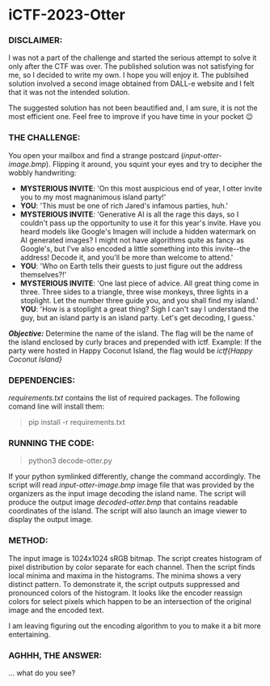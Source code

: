 # iCTF-2023-Otter
 
### DISCLAIMER: 
I was not a part of the challenge and started the serious attempt to solve it only after the CTF was over. 
The published solution was not satisfying for me, so I decided to write my own. I hope you will enjoy it. 
The publsihed solution involved a second image obtained from DALL-e website and I felt that it was not the 
intended solution. 

The suggested solution has not been beautified and, I am sure, it is not the most efficient one. Feel free 
to improve if you have time in your pocket :wink:  

### THE CHALLENGE:
You open your mailbox and find a strange postcard (*input-otter-image.bmp*). Flipping it around, you squint your eyes 
and try to decipher the wobbly handwriting:

- **MYSTERIOUS INVITE**: 'On this most auspicious end of year, I otter invite you to my most magnanimous island party!'
- **YOU**: 'This must be one of rich Jared's infamous parties, huh.'
- **MYSTERIOUS INVITE**: 'Generative AI is all the rage this days, so I couldn't pass up the opportunity to use it 
for this year's invite. Have you heard models like Google's Imagen will include a hidden watermark on AI 
generated images? I might not have algorithms quite as fancy as Google's, but I've also encoded a little 
something into this invite--the address! Decode it, and you'll be more than welcome to attend.'
- **YOU**: 'Who on Earth tells their guests to just figure out the address themselves?!'
- **MYSTERIOUS INVITE**: 'One last piece of advice. All great thing come in three. Three sides to a triangle, 
three wise monkeys, three lights in a stoplight. Let the number three guide you, and you shall find my island.'
**YOU**: 'How is a stoplight a great thing? Sigh I can't say I understand the guy, but an island party is an 
island party. Let's get decoding, I guess.'

***Objective:*** Determine the name of the island. The flag will be the name of the island enclosed by curly braces 
and prepended with ictf. Example: If the party were hosted in Happy Coconut Island, the flag would be 
*ictf{Happy Coconut Island}*

### DEPENDENCIES:

*requirements.txt* contains the list of required packages. The following comand line will install them:

> pip install -r requirements.txt

### RUNNING THE CODE:
> python3 decode-otter.py

If your python symlinked differently, change the command accordingly. 
The script will read *input-otter-image.bmp* image file that was provided by the organizers as the input
image decoding the island name. The script will produce the output image *decoded-otter.bmp* that contains 
readable coordinates of the island. The script will also launch an image viewer to display the output image. 

### METHOD:
The input image is 1024x1024 sRGB bitmap. The script creates histogram of pixel distribution by color 
separate for each channel. Then the script finds local minima and maxima in the histograms. The minima 
shows a very distinct pattern. To demonstrate it, the script outputs suppressed and pronounced colors
of the histogram. It looks like the encoder reassign colors for select pixels which happen to be an 
intersection of the original image and the encoded text. 

I am leaving figuring out the encoding algorithm to you to make it a bit more entertaining.

### AGHHH, THE ANSWER: 
... what do you see?
